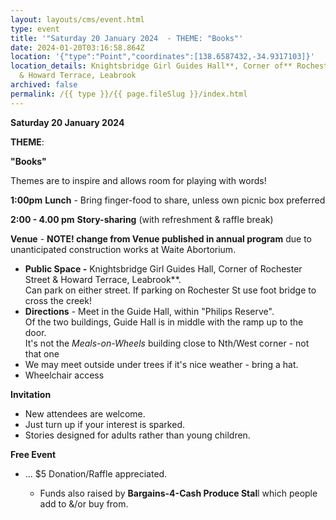 ```yaml
---
layout: layouts/cms/event.html
type: event
title: '"Saturday 20 January 2024  - THEME: "Books"'
date: 2024-01-20T03:16:58.864Z
location: '{"type":"Point","coordinates":[138.6587432,-34.9317103]}'
location_details: Knightsbridge Girl Guides Hall**, Corner of** Rochester Street
  & Howard Terrace, Leabrook
archived: false
permalink: /{{ type }}/{{ page.fileSlug }}/index.html
---
```

**Saturday 20 January 2024**

**THEME**:

**"Books"**

Themes are to inspire and allows room for playing with words!   

**1:00pm**  **Lunch** - Bring finger-food to share, unless own picnic box preferred

**2:00 - 4.00 pm**    **Story-sharing** (with refreshment & raffle break) 

**Venue**  - **NOTE! change from Venue published in annual program** due to unanticipated construction works at Waite Abortorium. 

* **Public Space  -** Knightsbridge Girl Guides Hall, Corner of Rochester Street & Howard Terrace, Leabrook\*\*.\
  Can park on either street. If parking on Rochester St use foot bridge to cross the creek! 
* **Directions**  - Meet  in the  Guide Hall, within "Philips Reserve".\
  Of the two buildings, Guide Hall is in middle with the ramp up to the door.\
   It's not the *Meals-on-Wheels* building close to Nth/West corner - not that one
* We may meet outside under trees if it's nice weather - bring a hat.
* Wheelchair access

**Invitation**  

* New attendees are welcome. 
* Just turn up if your interest is sparked.
* Stories designed for adults rather than young children. 

**Free Event**   

* ... $5 Donation/Raffle appreciated.

  * Funds also raised by **Bargains-4-Cash Produce Stal**l which people add to &/or buy from.